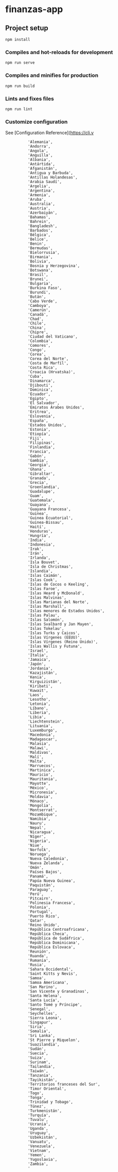 # finanzas-app

## Project setup
```
npm install
```

### Compiles and hot-reloads for development
```
npm run serve
```

### Compiles and minifies for production
```
npm run build
```

### Lints and fixes files
```
npm run lint
```

### Customize configuration
See [Configuration Reference](https://cli.v
              
              'Alemania',
              'Andorra',
              'Angola',
              'Anguilla',
              'Albania',
              'Antártida',
              'Afganistán',
              'Antigua y Barbuda',
              'Antillas Holandesas',
              'Arabia Saudí',
              'Argelia',
              'Argentina',
              'Armenia',
              'Aruba',
              'Australia',
              'Austria',
              'Azerbaiyán',
              'Bahamas',
              'Bahrein',
              'Bangladesh',
              'Barbados',
              'Bélgica',
              'Belice',
              'Benin',
              'Bermudas',
              'Bielorrusia',
              'Birmania',
              'Bolivia',
              'Bosnia y Herzegovina',
              'Botswana',
              'Brasil',
              'Brunei',
              'Bulgaria',
              'Burkina Faso',
              'Burundi',
              'Bután',
              'Cabo Verde',
              'Camboya',
              'Camerún',
              'Canadá',
              'Chad',
              'Chile',
              'China',
              'Chipre',
              'Ciudad del Vaticano',
              'Colombia',
              'Comores',
              'Congo',
              'Corea',
              'Corea del Norte',
              'Costa de Marfíl',
              'Costa Rica',
              'Croacia (Hrvatska)',
              'Cuba',
              'Dinamarca',
              'Djibouti',
              'Dominica',
              'Ecuador',
              'Egipto',
              'El Salvador',
              'Emiratos Árabes Unidos',
              'Eritrea',
              'Eslovenia',
              'España',
              'Estados Unidos',
              'Estonia',
              'Etiopía',
              'Fiji',
              'Filipinas',
              'Finlandia',
              'Francia',
              'Gabón',
              'Gambia',
              'Georgia',
              'Ghana',
              'Gibraltar',
              'Granada',
              'Grecia',
              'Groenlandia',
              'Guadalupe',
              'Guam',
              'Guatemala',
              'Guayana',
              'Guayana Francesa',
              'Guinea',
              'Guinea Ecuatorial',
              'Guinea-Bissau',
              'Haití',
              'Honduras',
              'Hungría',
              'India',
              'Indonesia',
              'Irak',
              'Irán',
              'Irlanda',
              'Isla Bouvet',
              'Isla de Christmas',
              'Islandia',
              'Islas Caimán',
              'Islas Cook',
              'Islas de Cocos o Keeling',
              'Islas Faroe',
              'Islas Heard y McDonald',
              'Islas Malvinas',
              'Islas Marianas del Norte',
              'Islas Marshall',
              'Islas menores de Estados Unidos',
              'Islas Palau',
              'Islas Salomón',
              'Islas Svalbard y Jan Mayen',
              'Islas Tokelau',
              'Islas Turks y Caicos',
              'Islas Vírgenes (EEUU)',
              'Islas Vírgenes (Reino Unido)',
              'Islas Wallis y Futuna',
              'Israel',
              'Italia',
              'Jamaica',
              'Japón',
              'Jordania',
              'Kazajistán',
              'Kenia',
              'Kirguizistán',
              'Kiribati',
              'Kuwait',
              'Laos',
              'Lesotho',
              'Letonia',
              'Líbano',
              'Liberia',
              'Libia',
              'Liechtenstein',
              'Lituania',
              'Luxemburgo',
              'Macedonia',
              'Madagascar',
              'Malasia',
              'Malawi',
              'Maldivas',
              'Malí',
              'Malta',
              'Marruecos',
              'Martinica',
              'Mauricio',
              'Mauritania',
              'Mayotte',
              'México',
              'Micronesia',
              'Moldavia',
              'Mónaco',
              'Mongolia',
              'Montserrat',
              'Mozambique',
              'Namibia',
              'Nauru',
              'Nepal',
              'Nicaragua',
              'Níger',
              'Nigeria',
              'Niue',
              'Norfolk',
              'Noruega',
              'Nueva Caledonia',
              'Nueva Zelanda',
              'Omán',
              'Países Bajos',
              'Panamá',
              'Papúa Nueva Guinea',
              'Paquistán',
              'Paraguay',
              'Perú',
              'Pitcairn',
              'Polinesia Francesa',
              'Polonia',
              'Portugal',
              'Puerto Rico',
              'Qatar',
              'Reino Unido',
              'República Centroafricana',
              'República Checa',
              'República de Sudáfrica',
              'República Dominicana',
              'República Eslovaca',
              'Reunión',
              'Ruanda',
              'Rumania',
              'Rusia',
              'Sahara Occidental',
              'Saint Kitts y Nevis',
              'Samoa',
              'Samoa Americana',
              'San Marino',
              'San Vicente y Granadinas',
              'Santa Helena',
              'Santa Lucía',
              'Santo Tomé y Príncipe',
              'Senegal',
              'Seychelles',
              'Sierra Leona',
              'Singapur',
              'Siria',
              'Somalia',
              'Sri Lanka',
              'St Pierre y Miquelon',
              'Suazilandia',
              'Sudán',
              'Suecia',
              'Suiza',
              'Surinam',
              'Tailandia',
              'Taiwán',
              'Tanzania',
              'Tayikistán',
              'Territorios franceses del Sur',
              'Timor Oriental',
              'Togo',
              'Tonga',
              'Trinidad y Tobago',
              'Túnez',
              'Turkmenistán',
              'Turquía',
              'Tuvalu',
              'Ucrania',
              'Uganda',
              'Uruguay',
              'Uzbekistán',
              'Vanuatu',
              'Venezuela',
              'Vietnam',
              'Yemen',
              'Yugoslavia',
              'Zambia',
              '